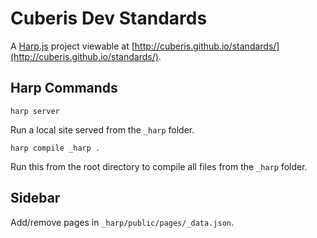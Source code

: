 # Cuberis Dev Standards

A [Harp.js](http://harpjs.com/) project viewable at [http://cuberis.github.io/standards/](http://cuberis.github.io/standards/).

## Harp Commands

```
harp server
```
Run a local site served from the `_harp` folder.

```
harp compile _harp .
```
Run this from the root directory to compile all files from the `_harp` folder.


## Sidebar

Add/remove pages in `_harp/public/pages/_data.json`.
